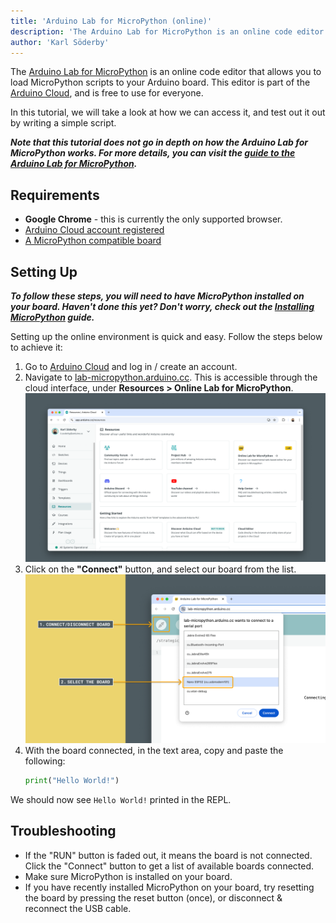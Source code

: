 ```yaml
---
title: 'Arduino Lab for MicroPython (online)'
description: 'The Arduino Lab for MicroPython is an online code editor for writing and loading MicroPython scripts.'  
author: 'Karl Söderby'  
---
```


The [Arduino Lab for MicroPython]() is an online code editor that allows you to load MicroPython scripts to your Arduino board. This editor is part of the [Arduino Cloud](), and is free to use for everyone.

In this tutorial, we will take a look at how we can access it, and test out it out by writing a simple script.

***Note that this tutorial does not go in depth on how the Arduino Lab for MicroPython works. For more details, you can visit the [guide to the Arduino Lab for MicroPython]().***

## Requirements

- **Google Chrome** - this is currently the only supported browser.
- [Arduino Cloud account registered]()
- [A MicroPython compatible board]()

## Setting Up

***To follow these steps, you will need to have MicroPython installed on your board. Haven't done this yet? Don't worry, check out the [Installing MicroPython]() guide.***

Setting up the online environment is quick and easy. Follow the steps below to achieve it:

1. Go to [Arduino Cloud](https://app.arduino.cc/) and log in / create an account.
2. Navigate to [lab-micropython.arduino.cc](https://lab-micropython.arduino.cc/). This is accessible through the cloud interface, under **Resources > Online Lab for MicroPython**.
   ![Navigate to the editor.](assets/online-editor-access.png)
3. Click on the **"Connect"** button, and select our board from the list.
   ![Select your board](assets/connect-board.png)
4. With the board connected, in the text area, copy and paste the following:
   ```python
   print("Hello World!")
   ```

We should now see `Hello World!` printed in the REPL.

## Troubleshooting

- If the "RUN" button is faded out, it means the board is not connected. Click the "Connect" button to get a list of available boards connected.
- Make sure MicroPython is installed on your board.
- If you have recently installed MicroPython on your board, try resetting the board by pressing the reset button (once), or disconnect & reconnect the USB cable.

